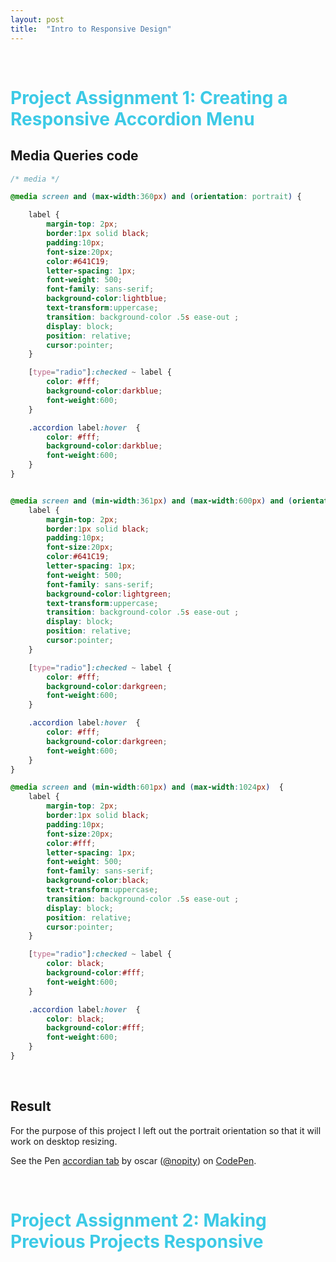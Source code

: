 ```yaml
---
layout: post
title:  "Intro to Responsive Design"
---
```


<br>

<h1 style="color:#3CCAE6">Project Assignment 1: Creating a Responsive Accordion Menu</h1>

## Media Queries code

```css 
/* media */

@media screen and (max-width:360px) and (orientation: portrait) {

    label {
        margin-top: 2px;
        border:1px solid black;
        padding:10px;
        font-size:20px;
        color:#641C19;
        letter-spacing: 1px;
        font-weight: 500;
        font-family: sans-serif;
        background-color:lightblue;
        text-transform:uppercase;
        transition: background-color .5s ease-out ;
        display: block;
        position: relative;
        cursor:pointer;
    }

    [type="radio"]:checked ~ label {
        color: #fff;
        background-color:darkblue;
        font-weight:600;
    }

    .accordion label:hover  {
        color: #fff;
        background-color:darkblue;
        font-weight:600;
    }
}


@media screen and (min-width:361px) and (max-width:600px) and (orientation:portrait) {
    label {
        margin-top: 2px;
        border:1px solid black;
        padding:10px;
        font-size:20px;
        color:#641C19;
        letter-spacing: 1px;
        font-weight: 500;
        font-family: sans-serif;
        background-color:lightgreen;
        text-transform:uppercase;
        transition: background-color .5s ease-out ;
        display: block;
        position: relative;
        cursor:pointer;
    }

    [type="radio"]:checked ~ label {
        color: #fff;
        background-color:darkgreen;
        font-weight:600;
    }

    .accordion label:hover  {
        color: #fff;
        background-color:darkgreen;
        font-weight:600;
    }
}

@media screen and (min-width:601px) and (max-width:1024px)  {
    label {
        margin-top: 2px;
        border:1px solid black;
        padding:10px;
        font-size:20px;
        color:#fff;
        letter-spacing: 1px;
        font-weight: 500;
        font-family: sans-serif;
        background-color:black;
        text-transform:uppercase;
        transition: background-color .5s ease-out ;
        display: block;
        position: relative;
        cursor:pointer;
    }

    [type="radio"]:checked ~ label {
        color: black;
        background-color:#fff;
        font-weight:600;
    }

    .accordion label:hover  {
        color: black;
        background-color:#fff;
        font-weight:600;
    }
}
```

<br>

## Result<br>
For the purpose of this project I left out the portrait orientation so that it will work on desktop resizing. 
<p data-height="542" data-theme-id="0" data-slug-hash="oBXpXW" data-default-tab="result" data-user="nopity" data-embed-version="2" data-pen-title="accordian tab" class="codepen">See the Pen <a href="http://codepen.io/nopity/pen/oBXpXW/">accordian tab</a> by oscar (<a href="http://codepen.io/nopity">@nopity</a>) on <a href="http://codepen.io">CodePen</a>.</p>
<script async src="https://production-assets.codepen.io/assets/embed/ei.js"></script>
<br>

<h1 style="color:#3CCAE6">Project Assignment 2: Making Previous Projects Responsive</h1>